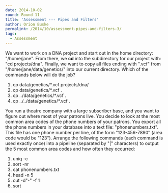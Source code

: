 ```yaml
---
date: 2014-10-02
round: Round 11
title: 'Assessment --- Pipes and Filters'
author: Orion Buske
permalink: /2014/10/assessment-pipes-and-filters-3/
tags:
  - Assessment
---
```

We want to work on a DNA project and start out in the home directory: "/home/jane". From there, we **cd** into the subdirectory for our project with: "cd projects/dna". Finally, we want to copy all files ending with ".vcf" from "/home/jane/data/genetics/" into our current directory. Which of the commands below will do the job?

1.  cp data/genetics/*.vcf projects/dna/
2.  cp data/genetics/*.vcf .
3.  cp ../data/genetics/*.vcf .
4.  cp ../../data/genetics/*.vcf .

You run a theatre company with a large subscriber base, and you want to figure out where most of your patrons live. You decide to look at the most common area codes of the phone numbers of your patrons. You export all the phone numbers in your database into a text file: "phonenumbers.txt". This file has one phone number per line, of the form "123-456-7890&#8243; (area code would be "123"). Arrange the following commands (each command is used exactly once) into a pipeline (separated by "|" characters) to output the 5 most common area codes and how often they occurred:

1.  uniq -c
2.  sort -nr
3.  cat phonenumbers.txt
4.  head -n 5
5.  cut -d"-" -f 1
6.  sort
